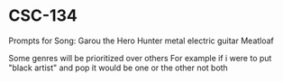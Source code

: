 # CSC-134

Prompts for Song:
Garou the Hero Hunter
metal 
electric guitar
Meatloaf

Some genres will be prioritized over others
For example if i were to put "black artist" and pop it would be one or the other not both

